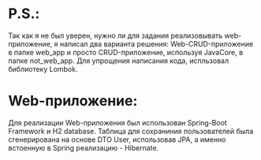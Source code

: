 # P.S.:
Так как я не был уверен, нужно ли для задания реализовывать web-приложение, я написал два варианта решения: 
Web-CRUD-приложение в папке web_app и просто CRUD-приложение, используя JavaCore, в папке not_web_app. 
Для упрощения написания кода, испльзовал библиотеку Lombok.
# Web-приложение:
Для реализации Web-приложения был использован Spring-Boot Framework и H2 database.
Таблица для сохраниния пользователей была сгенерирована на основе DTO User, использовав
JPA, а именно встоенную в Spring реализацию - Hibernate.



